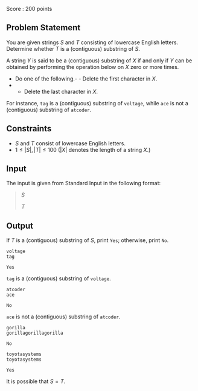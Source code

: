 Score : $200$ points

## Problem Statement

You are given strings $S$ and $T$ consisting of lowercase English letters. Determine whether $T$ is a (contiguous) substring of $S$.

A string $Y$ is said to be a (contiguous) substring of $X$ if and only if $Y$ can be obtained by performing the operation below on $X$ zero or more times.

- Do one of the following.-   - Delete the first character in $X$.
-   - Delete the last character in $X$.

For instance, `tag` is a (contiguous) substring of `voltage`, while `ace` is not a (contiguous) substring of `atcoder`.

## Constraints

- $S$ and $T$ consist of lowercase English letters.
- $1 \le |S|,|T| \le 100$ ($|X|$ denotes the length of a string $X$.)

## Input

The input is given from Standard Input in the following format:

> $S$
> 
> $T$

## Output

If $T$ is a (contiguous) substring of $S$, print `Yes`; otherwise, print `No`.

```input1
voltage
tag
```

```output1
Yes
```

`tag` is a (contiguous) substring of `voltage`.

```input2
atcoder
ace
```

```output2
No
```

`ace` is not a (contiguous) substring of `atcoder`.

```input3
gorilla
gorillagorillagorilla
```

```output3
No
```

```input4
toyotasystems
toyotasystems
```

```output4
Yes
```

It is possible that $S=T$.